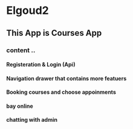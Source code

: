 # Elgoud2
## This App is Courses App 
### content .. 
#### Registeration & Login (Api) 
#### Navigation drawer that contains more featuers 
#### Booking courses and choose appoinments 
#### bay online 
#### chatting with admin 

